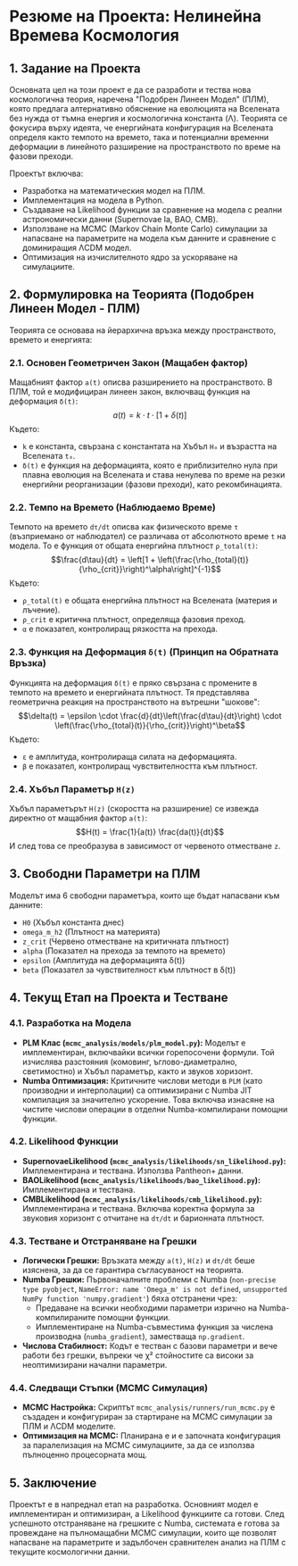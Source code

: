 # Резюме на Проекта: Нелинейна Времева Космология

## 1. Задание на Проекта

Основната цел на този проект е да се разработи и тества нова космологична теория, наречена "Подобрен Линеен Модел" (ПЛМ), която предлага алтернативно обяснение на еволюцията на Вселената без нужда от тъмна енергия и космологична константа (Λ). Теорията се фокусира върху идеята, че енергийната конфигурация на Вселената определя както темпото на времето, така и потенциални временни деформации в линейното разширение на пространството по време на фазови преходи.

Проектът включва:
*   Разработка на математическия модел на ПЛМ.
*   Имплементация на модела в Python.
*   Създаване на Likelihood функции за сравнение на модела с реални астрономически данни (Supernovae Ia, BAO, CMB).
*   Използване на MCMC (Markov Chain Monte Carlo) симулации за напасване на параметрите на модела към данните и сравнение с доминиращия ΛCDM модел.
*   Оптимизация на изчислителното ядро за ускоряване на симулациите.

## 2. Формулировка на Теорията (Подобрен Линеен Модел - ПЛМ)

Теорията се основава на йерархична връзка между пространството, времето и енергията:

### 2.1. Основен Геометричен Закон (Мащабен фактор)
Мащабният фактор `a(t)` описва разширението на пространството. В ПЛМ, той е модифициран линеен закон, включващ функция на деформация `δ(t)`:
$$a(t) = k \cdot t \cdot [1 + \delta(t)]$$
Където:
*   `k` е константа, свързана с константата на Хъбъл `H₀` и възрастта на Вселената `t₀`.
*   `δ(t)` е функция на деформацията, която е приблизително нула при плавна еволюция на Вселената и става ненулева по време на резки енергийни реорганизации (фазови преходи), като рекомбинацията.

### 2.2. Темпо на Времето (Наблюдаемо Време)
Темпото на времето `dτ/dt` описва как физическото време `τ` (възприемано от наблюдател) се различава от абсолютното време `t` на модела. То е функция от общата енергийна плътност `ρ_total(t)`:
$$\frac{d\tau}{dt} = \left[1 + \left(\frac{\rho_{total}(t)}{\rho_{crit}}\right)^\alpha\right]^{-1}$$
Където:
*   `ρ_total(t)` е общата енергийна плътност на Вселената (материя и лъчение).
*   `ρ_crit` е критична плътност, определяща фазовия преход.
*   `α` е показател, контролиращ рязкостта на прехода.

### 2.3. Функция на Деформация `δ(t)` (Принцип на Обратната Връзка)
Функцията на деформация `δ(t)` е пряко свързана с промените в темпото на времето и енергийната плътност. Тя представлява геометрична реакция на пространството на вътрешни "шокове":
$$\delta(t) = \epsilon \cdot \frac{d}{dt}\left(\frac{d\tau}{dt}\right) \cdot \left(\frac{\rho_{total}(t)}{\rho_{crit}}\right)^\beta$$
Където:
*   `ε` е амплитуда, контролираща силата на деформацията.
*   `β` е показател, контролиращ чувствителността към плътност.

### 2.4. Хъбъл Параметър `H(z)`
Хъбъл параметърът `H(z)` (скоростта на разширение) се извежда директно от мащабния фактор `a(t)`:
$$H(t) = \frac{1}{a(t)} \frac{da(t)}{dt}$$
И след това се преобразува в зависимост от червеното отместване `z`.

## 3. Свободни Параметри на ПЛМ
Моделът има 6 свободни параметъра, които ще бъдат напасвани към данните:
*   `H0` (Хъбъл константа днес)
*   `omega_m_h2` (Плътност на материята)
*   `z_crit` (Червено отместване на критичната плътност)
*   `alpha` (Показател на прехода за темпото на времето)
*   `epsilon` (Амплитуда на деформацията δ(t))
*   `beta` (Показател за чувствителност към плътност в δ(t))

## 4. Текущ Етап на Проекта и Тестване

### 4.1. Разработка на Модела
*   **PLM Клас (`mcmc_analysis/models/plm_model.py`):** Моделът е имплементиран, включвайки всички горепосочени формули. Той изчислява разстояния (комовинг, ъглово-диаметрално, светимостно) и Хъбъл параметър, както и звуков хоризонт.
*   **Numba Оптимизация:** Критичните числови методи в `PLM` (като производни и интерполации) са оптимизирани с Numba JIT компилация за значително ускорение. Това включва изнасяне на чистите числови операции в отделни Numba-компилирани помощни функции.

### 4.2. Likelihood Функции
*   **SupernovaeLikelihood (`mcmc_analysis/likelihoods/sn_likelihood.py`):** Имплементирана и тествана. Използва Pantheon+ данни.
*   **BAOLikelihood (`mcmc_analysis/likelihoods/bao_likelihood.py`):** Имплементирана и тествана.
*   **CMBLikelihood (`mcmc_analysis/likelihoods/cmb_likelihood.py`):** Имплементирана и тествана. Включва коректна формула за звуковия хоризонт с отчитане на `dτ/dt` и барионната плътност.

### 4.3. Тестване и Отстраняване на Грешки
*   **Логически Грешки:** Връзката между `a(t)`, `H(z)` и `dτ/dt` беше изяснена, за да се гарантира съгласуваност на теорията.
*   **Numba Грешки:** Първоначалните проблеми с Numba (`non-precise type pyobject`, `NameError: name 'Omega_m' is not defined`, `unsupported NumPy function 'numpy.gradient'`) бяха отстранени чрез:
    *   Предаване на всички необходими параметри изрично на Numba-компилираните помощни функции.
    *   Имплементиране на Numba-съвместима функция за числена производна (`numba_gradient`), заместваща `np.gradient`.
*   **Числова Стабилност:** Кодът е тестван с базови параметри и вече работи без грешки, въпреки че χ² стойностите са високи за неоптимизирани начални параметри.

### 4.4. Следващи Стъпки (MCMC Симулация)
*   **MCMC Настройка:** Скриптът `mcmc_analysis/runners/run_mcmc.py` е създаден и конфигуриран за стартиране на MCMC симулации за ПЛМ и ΛCDM моделите.
*   **Оптимизация на MCMC:** Планирана е и е започната конфигурация за паралелизация на MCMC симулациите, за да се използва пълноценно процесорната мощ.

## 5. Заключение

Проектът е в напреднал етап на разработка. Основният модел е имплементиран и оптимизиран, а Likelihood функциите са готови. След успешното отстраняване на грешките с Numba, системата е готова за провеждане на пълномащабни MCMC симулации, които ще позволят напасване на параметрите и задълбочен сравнителен анализ на ПЛМ с текущите космологични данни.
